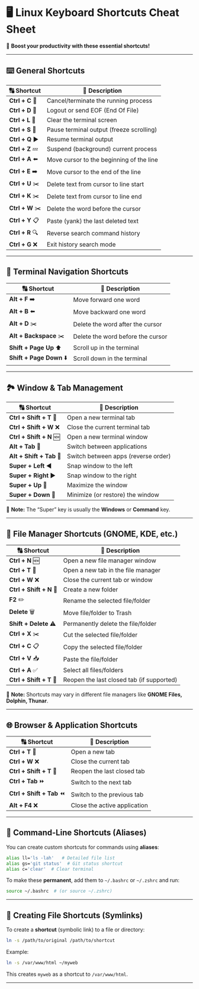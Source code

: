 
# 🖥️ Linux Keyboard Shortcuts Cheat Sheet  
📌 **Boost your productivity with these essential shortcuts!**  

---

## ⌨️ General Shortcuts  
| 🔠 Shortcut  | 🔹 Description  |
|-------------|---------------------------------|
| **Ctrl + C** 🛑 | Cancel/terminate the running process |
| **Ctrl + D** 🚪 | Logout or send EOF (End Of File) |
| **Ctrl + L** 🧹 | Clear the terminal screen |
| **Ctrl + S** 🛑 | Pause terminal output (freeze scrolling) |
| **Ctrl + Q** ▶️ | Resume terminal output |
| **Ctrl + Z** 💤 | Suspend (background) current process |
| **Ctrl + A** ⬅️ | Move cursor to the beginning of the line |
| **Ctrl + E** ➡️ | Move cursor to the end of the line |
| **Ctrl + U** ✂️ | Delete text from cursor to line start |
| **Ctrl + K** ✂️ | Delete text from cursor to line end |
| **Ctrl + W** ✂️ | Delete the word before the cursor |
| **Ctrl + Y** 📋 | Paste (yank) the last deleted text |
| **Ctrl + R** 🔍 | Reverse search command history |
| **Ctrl + G** ❌ | Exit history search mode |

---

## 📂 Terminal Navigation Shortcuts  
| 🔠 Shortcut  | 🔹 Description  |
|-------------|------------------------------|
| **Alt + F** ➡️ | Move forward one word |
| **Alt + B** ⬅️ | Move backward one word |
| **Alt + D** ✂️ | Delete the word after the cursor |
| **Alt + Backspace** ✂️ | Delete the word before the cursor |
| **Shift + Page Up** ⬆️ | Scroll up in the terminal |
| **Shift + Page Down** ⬇️ | Scroll down in the terminal |

---

## 🏞️ Window & Tab Management  
| 🔠 Shortcut  | 🔹 Description  |
|-------------|-------------------------------------|
| **Ctrl + Shift + T** 📑 | Open a new terminal tab |
| **Ctrl + Shift + W** ❌ | Close the current terminal tab |
| **Ctrl + Shift + N** 🆕 | Open a new terminal window |
| **Alt + Tab** 🔄 | Switch between applications |
| **Alt + Shift + Tab** 🔄 | Switch between apps (reverse order) |
| **Super + Left** ◀️ | Snap window to the left |
| **Super + Right** ▶️ | Snap window to the right |
| **Super + Up** 🔼 | Maximize the window |
| **Super + Down** 🔽 | Minimize (or restore) the window |

🔹 **Note:** The “Super” key is usually the **Windows** or **Command** key.

---

## 📁 File Manager Shortcuts (GNOME, KDE, etc.)  
| 🔠 Shortcut  | 🔹 Description  |
|-------------|--------------------------------------|
| **Ctrl + N** 🆕 | Open a new file manager window |
| **Ctrl + T** 📑 | Open a new tab in the file manager |
| **Ctrl + W** ❌ | Close the current tab or window |
| **Ctrl + Shift + N** 📂 | Create a new folder |
| **F2** ✏️ | Rename the selected file/folder |
| **Delete** 🗑️ | Move file/folder to Trash |
| **Shift + Delete** ⚠️ | Permanently delete the file/folder |
| **Ctrl + X** ✂️ | Cut the selected file/folder |
| **Ctrl + C** 📋 | Copy the selected file/folder |
| **Ctrl + V** 📥 | Paste the file/folder |
| **Ctrl + A** ✅ | Select all files/folders |
| **Ctrl + Shift + T** 🔄 | Reopen the last closed tab (if supported) |

🔹 **Note:** Shortcuts may vary in different file managers like **GNOME Files, Dolphin, Thunar**.

---

## 🌐 Browser & Application Shortcuts  
| 🔠 Shortcut  | 🔹 Description  |
|-------------|----------------------------------|
| **Ctrl + T** 📑 | Open a new tab |
| **Ctrl + W** ❌ | Close the current tab |
| **Ctrl + Shift + T** 🔄 | Reopen the last closed tab |
| **Ctrl + Tab** ⏩ | Switch to the next tab |
| **Ctrl + Shift + Tab** ⏪ | Switch to the previous tab |
| **Alt + F4** ❌ | Close the active application |

---

## 🚀 Command-Line Shortcuts (Aliases)  
You can create custom shortcuts for commands using **aliases**:  

```bash
alias ll='ls -lah'   # Detailed file list
alias gs='git status'  # Git status shortcut
alias c='clear'  # Clear terminal
```
To make these **permanent**, add them to `~/.bashrc` or `~/.zshrc` and run:  

```bash
source ~/.bashrc  # (or source ~/.zshrc)
```

---

## 🔗 Creating File Shortcuts (Symlinks)  
To create a **shortcut** (symbolic link) to a file or directory:  

```bash
ln -s /path/to/original /path/to/shortcut
```

Example:  

```bash
ln -s /var/www/html ~/myweb
```

This creates `myweb` as a shortcut to `/var/www/html`.

---
